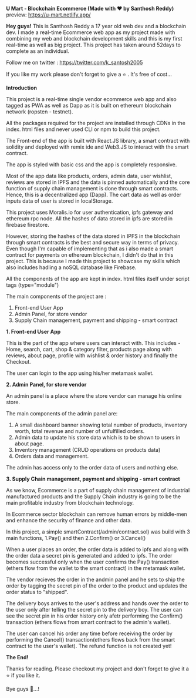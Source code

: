 **U Mart - Blockchain Ecommerce (Made with ❤  by  Santhosh  Reddy)**<br/>
preview: https://u-mart.netlify.app/

**Hey guys!**
This is Santhosh Reddy a 17 year old web dev and a blockchain dev.
I made a real-time Ecommerce web app as my project made with combining my web and blockchain development skills and this is my first real-time as well as big project. This project has taken around 52days to complete as an individual.

Follow me on twitter : https://twitter.com/k_santosh2005

If you like my work please don't forget to give a ⭐ . It's free of cost...

**Introduction**

This project is a real-time single vendor ecommerce web app and also tagged as PWA as well as Dapp as it is built on ethereum blockchain network (ropsten - testnet).<br/>

All the packages required for the project are installed through CDNs in the index. html files and never used CLI or npm to build this project.

The Front-end of the app is built with React.JS library, a smart contract with solidity and deployed with remix ide and Web3.JS to interact with the smart contract.

The app is styled with basic css and the app is completely responsive.

Most of the app data like products, orders, admin data, user wishlist, reviews are stored in IPFS and the data is pinned automatically and the core function of supply chain management is done through smart contracts. Hence, this is a decentralized app (Dapp). The cart data as well as order inputs data of user is stored in localStorage.

This project uses Moralis.io for user authentication, ipfs gateway and ethereum rpc node. All the hashes of data stored in ipfs are stored in firebase firestore.

However, storing the hashes of the data stored in IPFS in the blockchain through smart contracts is the best and secure way in terms of privacy. Even though I'm capable of implementing that as i also made a smart contract for payments on ethereum blockchain, I didn't do that in this project. This is because I made this project to showcase my skills which also includes hadling a noSQL database like Firebase.

All the components of the app are kept in index. html files itself under script tags (type="module")

The main components of the project are :<br/>
1. Front-end User App<br/>
2. Admin Panel, for store vendor<br/>
3. Supply Chain management, payment and shipping - smart contract<br/>

**1. Front-end User App**

This is the part of the app where users can interact with. This includes - Home, search, cart, shop & category filter, products page along with reviews, about page, profile with wishlist & order history and finally the Checkout.

The user can login to the app using his/her metamask wallet.

**2. Admin Panel, for store vendor**

An admin panel is a place where the store vendor can manage his online store.

The main components of the admin panel are:<br/>
1. A small dashboard banner showing total number of products, inventory worth, total revenue and number of unfulfilled orders.<br/>
2. Admin data to update his store data which is to be shown to users in about page.<br/>
3. Inventory management (CRUD operations on products data)<br/>
4. Orders data and management.<br/>

The admin has access only to the order data of users and nothing else.

**3. Supply Chain management, payment and shipping - smart contract**

As we know, Ecommerce is a part of supply chain management of industrial manufactured products and the Supply Chain industry is going to be the main profitable industry from blockchain technology.

In Ecommerce sector blockchain can remove human errors by middle-men and enhance the security of finance and other data.

In this project, a simple smartContract(/admin/contract.sol) was build with 3 main functions, 1.Pay() and then 2.Confirm() or 3.Cancel()

When a user places an order, the order data is added to ipfs and along with the order data a secret pin is generated and added to ipfs. The order becomes successful only when the user confirms the Pay() transaction (ethers flow from the wallet to the smart contract) in the metamask wallet.

The vendor recieves the order in the andmin panel and he sets to ship the order by tagging the secret pin of the order to the product and updates the order status to "shipped".

The delivery boys arrives to the user's address and hands over the order to the user only after telling the secret pin to the delivery boy. The user can see the secret pin in his order history only afetr performing the Confirm() transaction (ethers flows from smart contract to the admin's wallet).

The user can cancel his order any time before receiving the order by performing the Cancel() transaction(ethers flows back from the smart contract to the user's wallet). The refund function is not created yet!

**The End!**

Thanks for reading. Please checkout my project and don't forget to give it a ⭐ if you like it.

Bye guys 🙂...!
